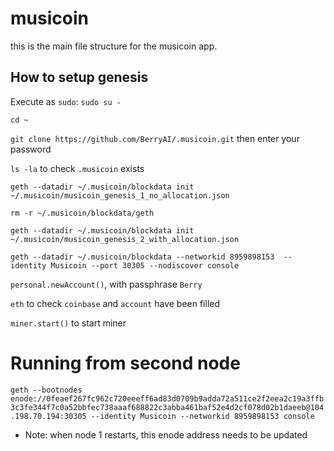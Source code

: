 # musicoin

this is the main file structure for the musicoin app.


## How to setup genesis

Execute as `sudo`:
`sudo su -`

`cd ~`

`git clone https://github.com/BerryAI/.musicoin.git` then enter your password

`ls -la` to check `.musicoin` exists

`geth --datadir ~/.musicoin/blockdata init ~/.musicoin/musicoin_genesis_1_no_allocation.json`

`rm -r ~/.musicoin/blockdata/geth`

`geth --datadir ~/.musicoin/blockdata init ~/.musicoin/musicoin_genesis_2_with_allocation.json`


`geth --datadir ~/.musicoin/blockdata --networkid 8959898153  --identity Musicoin --port 30305 --nodiscover console`

`personal.newAccount()`, with passphrase `Berry`

`eth` to check `coinbase` and `account` have been filled

`miner.start()` to start miner



# Running from second node

`geth --bootnodes enode://0feaef267fc962c720eeeff6ad83d0709b9adda72a511ce2f2eea2c19a3ffb3c3fe344f7c0a52bbfec738aaaf688822c3abba461baf52e4d2cf078d02b1daeeb@104.198.70.194:30305 --identity Musicoin --networkid 8959898153 console`
* Note: when node 1 restarts, this enode address needs to be updated

